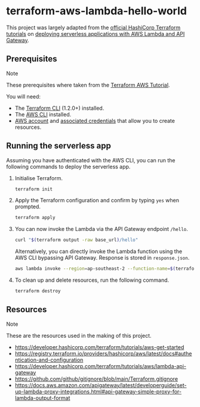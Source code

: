 # terraform-aws-lambda-hello-world

This project was largely adapted from the [official HashiCorp Terraform tutorials](https://developer.hashicorp.com/terraform/tutorials/aws) on [deploying serverless applications with AWS Lambda and API Gateway](https://developer.hashicorp.com/terraform/tutorials/aws/lambda-api-gateway).

## Prerequisites

> [!NOTE]
> These prerequisites where taken from the [Terraform AWS Tutorial](https://developer.hashicorp.com/terraform/tutorials/aws-get-started/aws-build#prerequisites).

You will need:

- The [Terraform CLI](https://developer.hashicorp.com/terraform/tutorials/aws-get-started/install-cli) (1.2.0+) installed.
- The [AWS CLI](https://docs.aws.amazon.com/cli/latest/userguide/install-cliv2.html) installed.
- [AWS account](https://aws.amazon.com/free) and [associated credentials](https://docs.aws.amazon.com/general/latest/gr/aws-sec-cred-types.html) that allow you to create resources.

## Running the serverless app

Assuming you have authenticated with the AWS CLI, you can run the following commands to deploy the serverless app.

1. Initialise Terraform.

    ```bash
    terraform init
    ```

2. Apply the Terraform configuration and confirm by typing `yes` when prompted.

    ```bash
    terraform apply
    ```

3. You can now invoke the Lambda via the API Gateway endpoint `/hello`.

    ```bash
    curl "$(terraform output -raw base_url)/hello"
    ```

    Alternatively, you can directly invoke the Lambda function using the AWS CLI bypassing API Gateway. Response is stored in `response.json`.

    ```bash
    aws lambda invoke --region=ap-southeast-2 --function-name=$(terraform output -raw function_name) response.json
    ```

4. To clean up and delete resources, run the following command.

    ```bash
    terraform destroy
    ```

## Resources

> [!NOTE]
> These are the resources used in the making of this project.

- <https://developer.hashicorp.com/terraform/tutorials/aws-get-started>
- <https://registry.terraform.io/providers/hashicorp/aws/latest/docs#authentication-and-configuration>
- <https://developer.hashicorp.com/terraform/tutorials/aws/lambda-api-gateway>
- <https://github.com/github/gitignore/blob/main/Terraform.gitignore>
- <https://docs.aws.amazon.com/apigateway/latest/developerguide/set-up-lambda-proxy-integrations.html#api-gateway-simple-proxy-for-lambda-output-format>
